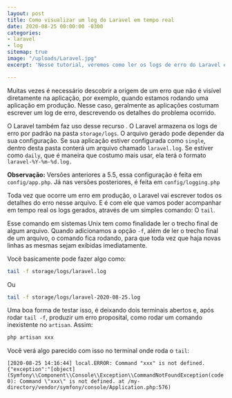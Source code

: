 ```yaml
---
layout: post
title: Como visualizar um log do Laravel em tempo real
date: 2020-08-25 00:00:00 -0300
categories:
- laravel
- log
sitemap: true
image: "/uploads/Laravel.jpg"
excerpt: 'Nesse tutorial, veremos como ler os logs de erro do Laravel em tempo real. '

---
```

Muitas vezes é necessário descobrir a origem de um erro que não é visível diretamente na aplicação, por exemplo, quando estamos rodando uma aplicação em produção. Nesse caso,  geralmente as aplicações costumam escrever um log de  erro, descrevendo os detalhes do problema ocorrido.

O Laravel também faz uso desse recurso . O Laravel armazena os logs de erro por padrão na pasta `storage/logs`.  O arquivo gerado pode depender da sua configuração.  Se sua aplicação estiver configurada como `single`, dentro desta pasta conterá um arquivo chamado `laravel.log`. Se estiver como `daily`, que é  maneira que costumo mais usar, ela terá o formato `laravel-%Y-%m-%d.log.`

**Observação:** Versões anteriores a 5.5, essa configuração é feita em `config/app.php`. Já nas versões posteriores, é feita em `config/logging.php`

Toda vez que ocorre um erro em produção, o Laravel vai escrever todos os detalhes do erro nesse arquivo. E é com ele que vamos poder acompanhar em tempo real os logs gerados, através de um simples comando: O `tail`.

Esse comando em sistemas Unix tem como finalidade ler o trecho final de algum arquivo.  Quando adicionamos a opção `-f`, além de ler o trecho final de um arquivo, o comando fica rodando, para que toda vez que haja novas linhas as mesmas sejam exibidas imediatamente.

Você basicamente pode fazer algo como:

```bash
tail -f storage/logs/laravel.log
```

Ou

```bash
tail -f storage/logs/laravel-2020-08-25.log
```

Uma boa forma de testar isso, é deixando dois terminais abertos e, após rodar `tail -f`, produzir um erro proposital, como rodar um comando inexistente no `artisan`. Assim:

```bash
php artisan xxx
```

Você verá algo parecido com isso no terminal onde roda o `tail`:

```log
[2020-08-25 14:16:44] local.ERROR: Command "xxx" is not defined. {"exception":"[object] (Symfony\\Component\\Console\\Exception\\CommandNotFoundException(code: 0): Command \"xxx\" is not defined. at /my-directory/vendor/symfony/console/Application.php:576)
```